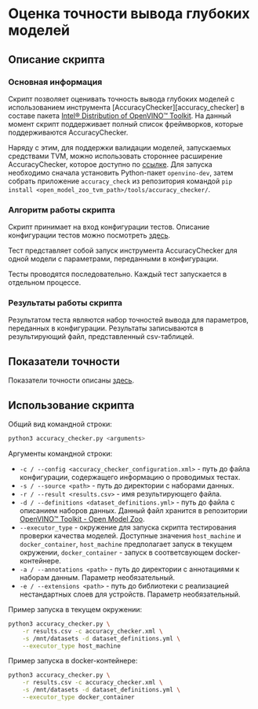 # Оценка точности вывода глубоких моделей

## Описание скрипта

### Основная информация

Скрипт позволяет оценивать точность вывода глубоких моделей с использованием
инструмента [AccuracyChecker][accuracy_checker] в составе пакета [Intel® Distribution of OpenVINO™ Toolkit][openvino-toolkit].
На данный момент скрипт поддерживает полный список фреймворков,
которые поддерживаются AccuracyChecker.

Наряду с этим, для поддержки валидации моделей, запускаемых средствами TVM, можно использовать стороннее
расширение AccuracyChecker, которое доступно по [ссылке][open-model-zoo-tvm]. Для запуска необходимо
сначала установить Python-пакет `openvino-dev`, затем собрать приложение `accuracy_check` из репозитория
командой `pip install <open_model_zoo_tvm_path>/tools/accuracy_checker/`.

### Алгоритм работы скрипта

Скрипт принимает на вход конфигурации тестов. Описание конфигурации 
тестов можно посмотреть [здесь](../configs/README.md).

Тест представляет собой запуск инструмента AccuracyChecker для одной модели с параметрами,
переданными в конфигурации.

Тесты проводятся последовательно. Каждый тест запускается в отдельном процессе.

### Результаты работы скрипта

Результатом теста являются набор точностей вывода для параметров,
переданных в конфигурации. Результаты записываются в результирующий файл,
представленный csv-таблицей.

## Показатели точности

Показатели точности описаны [здесь][omz-ac-metrics].

## Использование скрипта

Общий вид командной строки:

```bash
python3 accuracy_checker.py <arguments>
```

Аргументы командной строки:

- `-с / --config <accuracy_checker_configuration.xml>` - путь до файла конфигурации,
  содержащего информацию о проводимых тестах.
- `-s / --source <path>` - путь до директории с наборами данных.
- `-r / --result <results.csv>` - имя результирующего файла.
- `-d / --definitions <dataset_definitions.yml>` - путь до файла с описанием наборов данных. Данный файл
  хранится в репозитории [OpenVINO™ Toolkit - Open Model Zoo][omz-ac-definitions].
- `--executor_type` - окружение для запуска скрипта тестирования проверки качества моделей.
  Доступные значения `host_machine` и `docker_container`, `host_machine`
  предполагает запуск в текущем окружении, `docker_container` - запуск в соответсвующем
  docker-контейнере.
- `-a / --annotations <path>` - путь до директории с аннотациями к наборам данным. Параметр необязательный.
- `-e / --extensions <path>` - путь до библиотеки с реализацией нестандартных слоев для устройств. Параметр необязательный.

Пример запуска в текущем окружении:

```bash
python3 accuracy_checker.py \
    -r results.csv -c accuracy_checker.xml \
    -s /mnt/datasets -d dataset_definitions.yml \
    --executor_type host_machine
```

Пример запуска в docker-контейнере:

```bash
python3 accuracy_checker.py \
    -r results.csv -c accuracy_checker.xml \
    -s /mnt/datasets -d dataset_definitions.yml \
    --executor_type docker_container
```

<!-- LINKS -->
[openvino-toolkit]: https://software.intel.com/en-us/openvino-toolkit
[accuracy-checker]: https://docs.openvino.ai/latest/omz_tools_accuracy_checker.html
[omz-ac-metrics]: https://github.com/openvinotoolkit/open_model_zoo/blob/2022.2.0/tools/accuracy_checker/openvino/tools/accuracy_checker/metrics/README.md
[omz-ac-definitions]: https://github.com/openvinotoolkit/open_model_zoo/blob/2022.2.0/tools/accuracy_checker/dataset_definitions.yml
[open-model-zoo-tvm]: https://github.com/FenixFly/open_model_zoo_tvm
